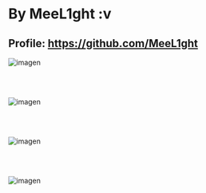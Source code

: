 # By MeeL1ght :v
## Profile: https://github.com/MeeL1ght


![imagen](https://user-images.githubusercontent.com/97266829/150690897-a86caedc-fa44-4136-a691-ecc3ab5b8d42.png)

<br>
<br>

![imagen](https://user-images.githubusercontent.com/97266829/150690924-22576833-4116-4abc-a45d-c3164a392a6a.png)

<br>
<br>

![imagen](https://user-images.githubusercontent.com/97266829/150690944-8c2f5c38-39bd-4db0-b041-a202551f9bbe.png)

<br>
<br>

![imagen](https://user-images.githubusercontent.com/97266829/150691088-49f514f2-29c6-41aa-a657-1f469fa49ebf.png)
